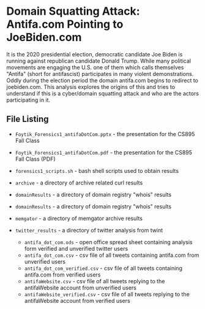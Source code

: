 # Domain Squatting Attack: Antifa.com Pointing to JoeBiden.com

It is the 2020 presidential election, democratic candidate Joe Biden is running against republican candidate Donald Trump. While many political movements are engaging the U.S. one of them which calls themselves "Antifa" (short for antifascist) participates in many violent demonstrations. Oddly during the election period the domain antifa.com begins to redirect to joebiden.com. This analysis explores the origins of this and tries to understand if this is a cyber/domain squatting attack and who are the actors participating in it.

## File Listing
* `Foytik_Forensics1_antifaDotCom.pptx` - the presentation for the CS895 Fall Class
* `Foytik_Forensics1_antifaDotCom.pdf` - the presentation for the CS895 Fall Class (PDF)
* `forensics1_scripts.sh` - bash shell scripts used to obtain results

* `archive` - a directory of archive related curl results

* `domainResults` - a directory of domain registry "whois" results

* `domainResults` - a directory of domain registry "whois" results

* `memgator` - a directory of memgator archive results

* `twitter_results` - a directory of twitter analysis from twint
  * `antifa_dot_com.ods` - open office spread sheet containing analysis form verified and unverified twitter users
  * `antifa_dot_com.csv` - csv file of all tweets containing antifa.com from unverified users
  * `antifa_dot_com_verified.csv` - csv file of all tweets containing antifa.com from verified users
  * `antifaWebsite.csv` - csv file of all tweets replying to the antifaWebsite account from unverified users
  * `antifaWebsite_verified.csv` - csv file of all tweets replying to the antifaWebsite account from verified users
